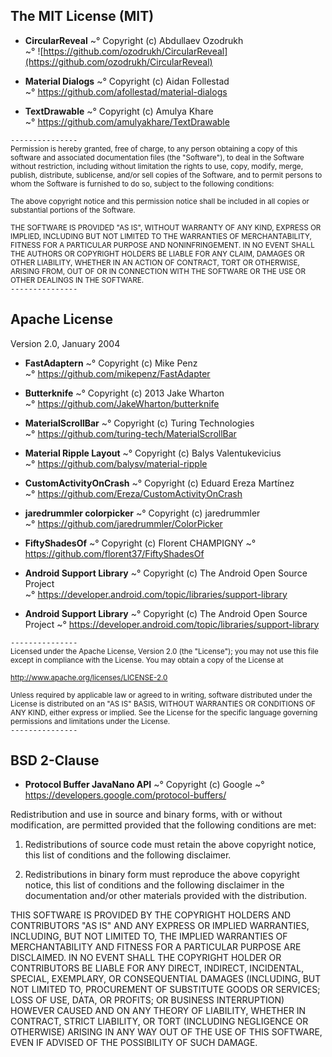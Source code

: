 ## The MIT License (MIT)
* **CircularReveal**
~° Copyright (c) Abdullaev Ozodrukh  
~° ![https://github.com/ozodrukh/CircularReveal](https://github.com/ozodrukh/CircularReveal)<br/>

* **Material Dialogs**
~° Copyright (c) Aidan Follestad  
~° https://github.com/afollestad/material-dialogs<br/>

* **TextDrawable**
~° Copyright (c) Amulya Khare  
~° https://github.com/amulyakhare/TextDrawable <br/>

`---------------`  
<small>Permission is hereby granted, free of charge, to any person obtaining a copy
of this software and associated documentation files (the "Software"), to deal
in the Software without restriction, including without limitation the rights
to use, copy, modify, merge, publish, distribute, sublicense, and/or sell
copies of the Software, and to permit persons to whom the Software is
furnished to do so, subject to the following conditions:

The above copyright notice and this permission notice shall be included in all
copies or substantial portions of the Software.

THE SOFTWARE IS PROVIDED "AS IS", WITHOUT WARRANTY OF ANY KIND, EXPRESS OR
IMPLIED, INCLUDING BUT NOT LIMITED TO THE WARRANTIES OF MERCHANTABILITY,
FITNESS FOR A PARTICULAR PURPOSE AND NONINFRINGEMENT. IN NO EVENT SHALL THE
AUTHORS OR COPYRIGHT HOLDERS BE LIABLE FOR ANY CLAIM, DAMAGES OR OTHER
LIABILITY, WHETHER IN AN ACTION OF CONTRACT, TORT OR OTHERWISE, ARISING FROM,
OUT OF OR IN CONNECTION WITH THE SOFTWARE OR THE USE OR OTHER DEALINGS IN THE
SOFTWARE.</small>  
`---------------`
  
  
## Apache License
Version 2.0, January 2004  

* **FastAdaptern**
~° Copyright (c) Mike Penz  
~° https://github.com/mikepenz/FastAdapter<br/>

* **Butterknife**
~° Copyright (c) 2013 Jake Wharton  
~° https://github.com/JakeWharton/butterknife<br/>

* **MaterialScrollBar**
~° Copyright (c) Turing Technologies  
~° https://github.com/turing-tech/MaterialScrollBar<br/>

* **Material Ripple Layout**
~° Copyright (c) Balys Valentukevicius  
~° https://github.com/balysv/material-ripple<br/>

* **CustomActivityOnCrash**
~° Copyright (c) Eduard Ereza Martínez  
~° https://github.com/Ereza/CustomActivityOnCrash<br/>

* **jaredrummler colorpicker**
~° Copyright (c) jaredrummler  
~° https://github.com/jaredrummler/ColorPicker<br/>

* **FiftyShadesOf**
~° Copyright (c) Florent CHAMPIGNY
~° https://github.com/florent37/FiftyShadesOf<br/>

* **Android Support Library**
~° Copyright (c) The Android Open Source Project  
~° https://developer.android.com/topic/libraries/support-library<br/>

* **Android Support Library**
~° Copyright (c) The Android Open Source Project
~° https://developer.android.com/topic/libraries/support-library<br/>

`---------------`  
<small>Licensed under the Apache License, Version 2.0 (the "License");
you may not use this file except in compliance with the License.
You may obtain a copy of the License at

http://www.apache.org/licenses/LICENSE-2.0

Unless required by applicable law or agreed to in writing, software
distributed under the License is distributed on an "AS IS" BASIS,
WITHOUT WARRANTIES OR CONDITIONS OF ANY KIND, either express or implied.
See the License for the specific language governing permissions and
limitations under the License.</small>  
`---------------`

## BSD 2-Clause
* **Protocol Buffer JavaNano API**
~° Copyright (c) Google
~° https://developers.google.com/protocol-buffers/<br/>

Redistribution and use in source and binary forms, with or without
modification, are permitted provided that the following conditions are met:

1. Redistributions of source code must retain the above copyright notice,
this list of conditions and the following disclaimer.

2. Redistributions in binary form must reproduce the above copyright notice,
this list of conditions and the following disclaimer in the documentation
and/or other materials provided with the distribution.

THIS SOFTWARE IS PROVIDED BY THE COPYRIGHT HOLDERS AND CONTRIBUTORS "AS IS"
AND ANY EXPRESS OR IMPLIED WARRANTIES, INCLUDING, BUT NOT LIMITED TO,
THE IMPLIED WARRANTIES OF MERCHANTABILITY AND FITNESS FOR A PARTICULAR
PURPOSE ARE DISCLAIMED. IN NO EVENT SHALL THE COPYRIGHT HOLDER OR CONTRIBUTORS
BE LIABLE FOR ANY DIRECT, INDIRECT, INCIDENTAL, SPECIAL, EXEMPLARY, OR
CONSEQUENTIAL DAMAGES (INCLUDING, BUT NOT LIMITED TO, PROCUREMENT OF SUBSTITUTE
GOODS OR SERVICES; LOSS OF USE, DATA, OR PROFITS; OR BUSINESS INTERRUPTION)
HOWEVER CAUSED AND ON ANY THEORY OF LIABILITY, WHETHER IN CONTRACT, STRICT
LIABILITY, OR TORT (INCLUDING NEGLIGENCE OR OTHERWISE) ARISING IN ANY WAY OUT
OF THE USE OF THIS SOFTWARE, EVEN IF ADVISED OF THE POSSIBILITY OF SUCH DAMAGE.